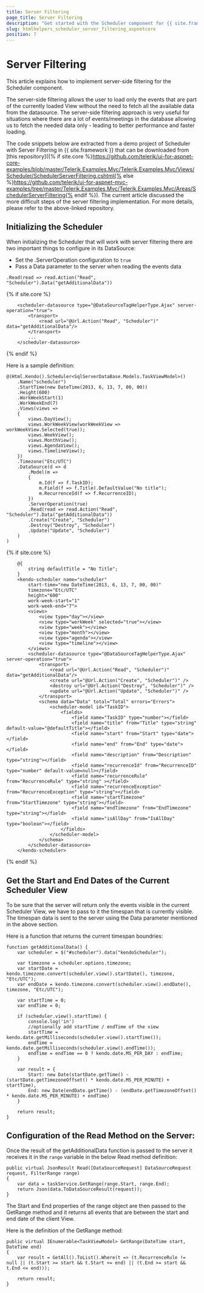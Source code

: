 ```yaml
---
title: Server Filtering
page_title: Server Filtering
description: "Get started with the Scheduler component for {{ site.framework }} and learn how to configure the component to work with server-side filtering."
slug: htmlhelpers_scheduler_server_filtering_aspnetcore
position: 7
---
```


# Server Filtering

This article explains how to implement server-side filtering for the Scheduler component.

The server-side filtering allows the user to load only the events that are part of the currently loaded View without the need to fetch all the available data from the datasource. The server-side filtering approach is very useful for situations where there are a lot of events/meetings in the database allowing us to fetch the needed data only - leading to better performance and faster loading.

The code snippets below are extracted from a demo project of Scheduler with Server Filtering in {{ site.framework }} that can be downloaded from  [this repository]({% if site.core %}https://github.com/telerik/ui-for-aspnet-core-examples/blob/master/Telerik.Examples.Mvc/Telerik.Examples.Mvc/Views/Scheduler/SchedulerServerFiltering.cshtml{% else %}https://github.com/telerik/ui-for-aspnet-mvc-examples/tree/master/Telerik.Examples.Mvc/Telerik.Examples.Mvc/Areas/SchedulerServerFiltering{% endif %}). The current article discussed the more difficult steps of the server filtering implementation. For more details, please refer to the above-linked repository.

## Initializing the Scheduler

When initializing the Scheduler that will work with server filtering there are two important things to configure in its DataSource:
* Set the .ServerOperation configuration to ``true``
* Pass a Data parameter to the server when reading the events data
```Razor
.Read(read => read.Action("Read", "Scheduler").Data("getAdditionalData"))
```
{% if site.core %}
```TagHelper
    <scheduler-datasource type="@DataSourceTagHelperType.Ajax" server-operation="true">
        <transport>
            <read url="@Url.Action("Read", "Scheduler")" data="getAdditionalData"/>
        </transport>
        ...
    </scheduler-datasource>
```
{% endif %}

Here is a sample definition:

```HtmlHelper
@(Html.Kendo().Scheduler<SqlServerDataBase.Models.TaskViewModel>()
	.Name("scheduler")
    .StartTime(new DateTime(2013, 6, 13, 7, 00, 00))
	.Height(600)
    .WorkWeekStart(1)
    .WorkWeekEnd(7)
	.Views(views =>
	{
		views.DayView();
		views.WorkWeekView(workWeekView => workWeekView.Selected(true));
		views.WeekView();
		views.MonthView();
		views.AgendaView();
		views.TimelineView();
	})
	.Timezone("Etc/UTC")
	.DataSource(d => d
		.Model(m =>
		{
			m.Id(f => f.TaskID);
			m.Field(f => f.Title).DefaultValue("No title");
			m.RecurrenceId(f => f.RecurrenceID);
		})
        .ServerOperation(true)
        .Read(read => read.Action("Read", "Scheduler").Data("getAdditionalData"))
		.Create("Create", "Scheduler")
		.Destroy("Destroy", "Scheduler")
		.Update("Update", "Scheduler")
	)
)
```
{% if site.core %}
```TagHelper
    @{
        string defaultTitle = "No Title";
    }
    <kendo-scheduler name="scheduler" 
        start-time="new DateTime(2013, 6, 13, 7, 00, 00)"
        timezone="Etc/UTC"
        height="600"
        work-week-start="1"
        work-week-end="7">
        <views>
            <view type="day"></view>
            <view type="workWeek" selected="true"></view>
            <view type="week"></view>
            <view type="month"></view>
            <view type="agenda"></view>
            <view type="timeline"></view>
        </views>
        <scheduler-datasource type="@DataSourceTagHelperType.Ajax" server-operation="true">
            <transport>
                <read url="@Url.Action("Read", "Scheduler")" data="getAdditionalData"/>
                <create url="@Url.Action("Create", "Scheduler")" />
                <destroy url="@Url.Action("Destroy", "Scheduler")" />
                <update url="@Url.Action("Update", "Scheduler")" />
            </transport>
            <schema data="Data" total="Total" errors="Errors">
                <scheduler-model id="TaskID">
                    <fields>
                        <field name="TaskID" type="number"></field>
                        <field name="title" from="Title" type="string" default-value="@defaultTitle"></field>
                        <field name="start" from="Start" type="date"></field>
                        <field name="end" from="End" type="date"></field>
                        <field name="description" from="Description" type="string"></field>
                        <field name="recurrenceId" from="RecurrenceID" type="number" default-value=null></field>
                        <field name="recurrenceRule" from="RecurrenceRule" type="string" ></field>
                        <field name="recurrenceException" from="RecurrenceException" type="string"></field>
                        <field name="startTimezone" from="StartTimezone" type="string"></field>
                        <field name="endTimezone" from="EndTimezone" type="string"></field>
                        <field name="isAllDay" from="IsAllDay" type="boolean"></field>
                    </fields>
                </scheduler-model>
            </schema>
        </scheduler-datasource>
    </kendo-scheduler>
```
{% endif %}

## Get the Start and End Dates of the Current Scheduler View

To be sure that the server will return only the events visible in the current Scheduler View, we have to pass to it the timespan that is currently visible. The timespan data is sent to the server using the Data parameter mentioned in the above section.

Here is a function that returns the current timespan boundries:

```
function getAdditionalData() {
    var scheduler = $("#scheduler").data("kendoScheduler");

    var timezone = scheduler.options.timezone;
    var startDate = kendo.timezone.convert(scheduler.view().startDate(), timezone, "Etc/UTC");
    var endDate = kendo.timezone.convert(scheduler.view().endDate(), timezone, "Etc/UTC");

    var startTime = 0;
    var endTime = 0;

    if (scheduler.view().startTime) {
        console.log('in')
        //optionally add startTime / endTime of the view
        startTime = kendo.date.getMilliseconds(scheduler.view().startTime());
        endTime = kendo.date.getMilliseconds(scheduler.view().endTime());
        endTime = endTime == 0 ? kendo.date.MS_PER_DAY : endTime;
    }

    var result = {
        Start: new Date(startDate.getTime() - (startDate.getTimezoneOffset() * kendo.date.MS_PER_MINUTE) + startTime),
        End: new Date(endDate.getTime() - (endDate.getTimezoneOffset() * kendo.date.MS_PER_MINUTE) + endTime)
    }

    return result;
}
```

## Configuration of the Read Method on the Server:

Once the result of the getAdditionalData function is passed to the server it receives it in the ``range`` variable in the below Read method definition:

```Razor
public virtual JsonResult Read([DataSourceRequest] DataSourceRequest request, FilterRange range)
{
    var data = taskService.GetRange(range.Start, range.End);
    return Json(data.ToDataSourceResult(request));
}
```

The Start and End properties of the range object are then passed to the GetRange method and it returns all events that are between the start and end date of the client View.

Here is the definition of the GetRange method:

```Razor
public virtual IEnumerable<TaskViewModel> GetRange(DateTime start, DateTime end)
{
    var result = GetAll().ToList().Where(t => (t.RecurrenceRule != null || (t.Start >= start && t.Start <= end) || (t.End >= start && t.End <= end)));

    return result;
}
```
